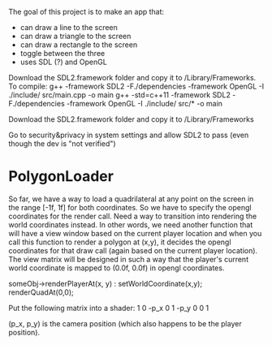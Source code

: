 The goal of this project is to make an app that:
- can draw a line to the screen
- can draw a triangle to the screen
- can draw a rectangle to the screen
- toggle between the three
- uses SDL (?) and OpenGL

Download the SDL2.framework folder and copy it to /Library/Frameworks.
To compile: 
    g++ -framework SDL2 -F./dependencies -framework OpenGL -I ./include/ src/main.cpp -o main
    g++ -std=c++11 -framework SDL2 -F./dependencies -framework OpenGL -I ./include/ src/* -o main

Download the SDL2.framework folder and copy it to /Library/Frameworks

Go to security&privacy in system settings and allow SDL2 to pass (even though the dev is "not verified")

# PolygonLoader
So far, we have a way to load a quadrilateral at any point on the screen in the range [-1f, 1f] for both coordinates.
So we have to specify the opengl coordinates for the render call. Need a way to transition into rendering the world coordinates 
instead. In other words, we need another function that will have a view window based on the current player location and when you
call this function to render a polygon at (x,y), it decides the opengl coordinates for that draw call (again based on the current 
player location). The view matrix will be designed in such a way that the player's current world coordinate is mapped to (0.0f, 0.0f)
in opengl coordinates.

someObj->renderPlayerAt(x, y) : setWorldCoordinate(x,y); renderQuadAt(0,0);

Put the following matrix into a shader:
1 0 -p_x
0 1 -p_y
0 0 1

(p_x, p_y) is the camera position (which also happens to be the player position).